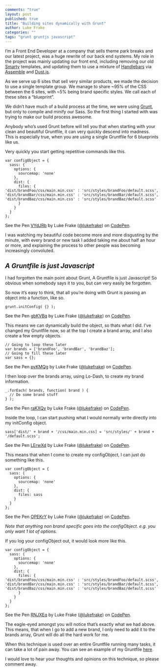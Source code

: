 ```yaml
---
comments: "true"
layout: post
published: true
title: "Building sites dynamically with Grunt"
author: Luke Frake
categories: ""
tags: "grunt gruntjs javascript"
---
```



I’m a Front End Developer at a company that sells theme park breaks and our latest project, was a huge rewrite of our back end systems. My role in the project was mainly updating our front end, including removing our old [Smarty](http://www.smarty.net/) templates, and updating them to use a mixture of [Handlebars](http://handlebarsjs.com) via [Assemble](http://assemble.io) and [Dust.js](http://linkedin.github.io/dustjs/).

As we serve up 6 sites that sell very similar products, we made the decision to use a single template group. We manage to share ~95% of the CSS between the 6 sites, with ~5% being brand specific styles. We call each of these sites a “blueprint”.

We didn’t have much of a build process at the time, we were using [Grunt](http://gruntjs.com/), but only to compile and minify our Sass. So the first thing I started with was trying to make our build process awesome.

Anybody who’s used Grunt before will tell you that when starting with your clean and beautiful Gruntfile, it can very quickly descend into madness. This is especially true, when you are using a single Gruntfile for 6 blueprints like us.

Very quickly you start getting repetitive commands like this.

<div data-height="352" data-theme-id="12057" data-slug-hash="VYdJRb" data-default-tab="js" data-user="lukefrake" class='codepen'><pre><code>var configObject = {
  sass: {
    options: {
      sourcemap: &#x27;none&#x27;
    },
    dist: {
      files: {
&#x27;dist/brandFoo/css/main.min.css&#x27; : &#x27;src/styles/brandFoo/default.scss&#x27;,
&#x27;dist/brandBar/css/main.min.css&#x27; : &#x27;src/styles/brandBar/default.scss&#x27;,
&#x27;dist/brandBaz/css/main.min.css&#x27; : &#x27;src/styles/brandBaz/default.scss&#x27; 
      }
    }
  }
};</code></pre>
<p>See the Pen <a href='http://codepen.io/lukefrake/pen/VYdJRb/'>VYdJRb</a> by Luke Frake (<a href='http://codepen.io/lukefrake'>@lukefrake</a>) on <a href='http://codepen.io'>CodePen</a>.</p>
</div><script async src="//assets.codepen.io/assets/embed/ei.js"></script>

I was watching my beautiful code become more and more disgusting by the minute, with every brand or new task I added taking me about half an hour or more, and explaining the process to other people was becoming increasingly convoluted.

## *A Gruntfile is just Javascript*

I had forgotten the main point about Grunt, A Gruntfile is just Javascript! So obvious when somebody says it to you, but can very easily be forgotten.

So now it’s easy to think, that all you’re doing with Grunt is passing an object into a function, like so.

<div data-height="85" data-theme-id="12057" data-slug-hash="gbKVBq" data-default-tab="js" data-user="lukefrake" class='codepen'><pre><code>grunt.initConfig( {} );</code></pre>
<p>See the Pen <a href='http://codepen.io/lukefrake/pen/gbKVBq/'>gbKVBq</a> by Luke Frake (<a href='http://codepen.io/lukefrake'>@lukefrake</a>) on <a href='http://codepen.io'>CodePen</a>.</p>
</div><script async src="//assets.codepen.io/assets/embed/ei.js"></script>

This means we can dynamically build the object, so thats what I did. I’ve changed my Gruntfile now, so at the top I create a brand array, and I also create a few empty objects.

<div data-height="150" data-theme-id="12057" data-slug-hash="pvKMQg" data-default-tab="js" data-user="lukefrake" class='codepen'><pre><code>// Going to loop these later
var brands = [&#x27;brandFoo&#x27;, &#x27;brandBar&#x27;, &#x27;brandBaz&#x27;];
// Going to fill these later
var sass = {};</code></pre>
<p>See the Pen <a href='http://codepen.io/lukefrake/pen/pvKMQg/'>pvKMQg</a> by Luke Frake (<a href='http://codepen.io/lukefrake'>@lukefrake</a>) on <a href='http://codepen.io'>CodePen</a>.</p>
</div><script async src="//assets.codepen.io/assets/embed/ei.js"></script>

I then loop over the brands array, using Lo-Dash, to create my brand information.

<div data-height="130" data-theme-id="12057" data-slug-hash="raKXQy" data-default-tab="js" data-user="lukefrake" class='codepen'><pre><code>_.forEach( brands, function( brand ) {
  // Do some brand stuff
} );</code></pre>
<p>See the Pen <a href='http://codepen.io/lukefrake/pen/raKXQy/'>raKXQy</a> by Luke Frake (<a href='http://codepen.io/lukefrake'>@lukefrake</a>) on <a href='http://codepen.io'>CodePen</a>.</p>
</div><script async src="//assets.codepen.io/assets/embed/ei.js"></script>

Inside the loop, I can start pushing what I would normally write directly into my initConfig object.

<div data-height="110" data-theme-id="12057" data-slug-hash="LErwXd" data-default-tab="js" data-user="lukefrake" class='codepen'><pre><code>sass[&#x27;dist/&#x27; + brand + &#x27;/css/main.min.css] = &#x27;src/styles/&#x27; + brand + &#x27;/default.scss&#x27;;</code></pre>
<p>See the Pen <a href='http://codepen.io/lukefrake/pen/LErwXd/'>LErwXd</a> by Luke Frake (<a href='http://codepen.io/lukefrake'>@lukefrake</a>) on <a href='http://codepen.io'>CodePen</a>.</p>
</div><script async src="//assets.codepen.io/assets/embed/ei.js"></script>

This means that when I come to create my configObject, I can just do something like this.

<div data-height="265" data-theme-id="12057" data-slug-hash="OPEKrY" data-default-tab="js" data-user="lukefrake" class='codepen'><pre><code>var configObject = {
  sass: {
    options: {
      sourcemap: &#x27;none&#x27;
    },
    dist: {
      files: sass
    }
  }
};</code></pre>
<p>See the Pen <a href='http://codepen.io/lukefrake/pen/OPEKrY/'>OPEKrY</a> by Luke Frake (<a href='http://codepen.io/lukefrake'>@lukefrake</a>) on <a href='http://codepen.io'>CodePen</a>.</p>
</div><script async src="//assets.codepen.io/assets/embed/ei.js"></script>

*Note that anything non brand specific goes into the configObject. e.g. you only want 1 lot of options.*

If you log your configObject out, it would look more like this.

<div data-height="350" data-theme-id="12057" data-slug-hash="RNJXEq" data-default-tab="js" data-user="lukefrake" class='codepen'><pre><code>var configObject = {
  sass: {
    options: {
      sourcemap: &#x27;none&#x27;
    },
    dist: {
      files: {
&#x27;dist/brandFoo/css/main.min.css&#x27; : &#x27;src/styles/brandFoo/default.scss&#x27;,
&#x27;dist/brandBar/css/main.min.css&#x27; : &#x27;src/styles/brandBar/default.scss&#x27;,
&#x27;dist/brandBaz/css/main.min.css&#x27; : &#x27;src/styles/brandBaz/default.scss&#x27; 
      }
    }
  }
};</code></pre>
<p>See the Pen <a href='http://codepen.io/lukefrake/pen/RNJXEq/'>RNJXEq</a> by Luke Frake (<a href='http://codepen.io/lukefrake'>@lukefrake</a>) on <a href='http://codepen.io'>CodePen</a>.</p>
</div><script async src="//assets.codepen.io/assets/embed/ei.js"></script>

The eagle-eyed amongst you will notice that’s exactly what we had above. This means, that when I go to add a new brand, I only need to add it to the brands array, Grunt will do all the hard work for me.

When this technique is used over an entire Gruntfile running many tasks, it can take a lot of pain away. You can see an example of my Gruntfile [here](https://github.com/lukefrake/snippets/blob/master/Gruntfile.js).

I would love to hear your thoughts and opinions on this technique, so please comment away.